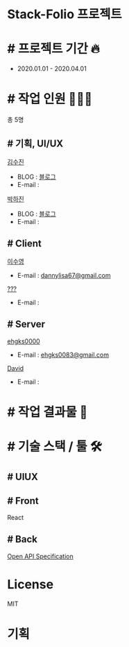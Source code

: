 # Stack-Folio 프로젝트

# # 프로젝트 기간 🔥

- 2020.01.01 - 2020.04.01

# # 작업 인원 🧑🏻‍💻

총 5명

## # 기획, UI/UX

[김수진]()

- BLOG : [블로그](블로그링크)
- E-mail :

[박하진]()

- BLOG : [블로그](블로그링크)
- E-mail :

## # Client

[이수영](https://github.com/dannylisa)

- E-mail : dannylisa67@gmail.com

[???](https://github.com/)

- E-mail :

## # Server

[ehgks0000](https://github.com/ehgks0000)

- E-mail : ehgks0083@gmail.com

[David](https://github.com/dpjungmin)

- E-mail :

# # 작업 결과물 🎥

# # 기술 스택 / 툴 🛠

## # UIUX

## # Front
  React

## # Back

[Open API Specification](https://app.swaggerhub.com/apis/dpjungmin/StackFolio/1.0)

# License

MIT

# 기획
